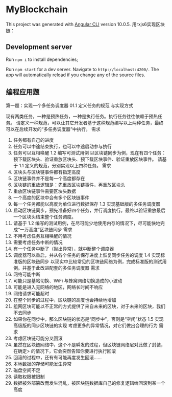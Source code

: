 # MyBlockchain

This project was generated with [Angular CLI](https://github.com/angular/angular-cli) version 10.0.5.
用rxjs6实现区块链：


## Development server

Run `npm i` to install dependencies;

Run `npm start` for a dev server. Navigate to `http://localhost:4200/`. The app will automatically reload if you change any of the source files.

## 编程应用题
第一题：实现一个多任务调度器
01.1 定义任务的规范
与实现方式

现有两类任务，一种是预热任务，一种是执行任务。执行任务往往依赖于预热任务。
请定义一种规范，可以让其它开发者基于这种规范编写以上两种任务，最终可以在后续开发的“多任务调度器”中执行。
需求
1. 任务都有自己的进度
1. 任务可以中途结束执行，也可以中途启动参与执行
2. 任务可以互相唤醒
1.2 编写可测试用例
以区块链同步为例，现在有四个任务：预下载区块头、验证重放区块头、预下载区块事件、验证重放区块事件。
请基于 1.1 定义的规范，分别实现以上四种任务。
需求
1. 区块头与区块链事件都有指定高度
1. 区块链事件并不是每一个高度都存在
2. 区块链的重放逻辑是：先重放区块链事件，再重放区块头
3. 重放区块链事件需要区块头数据
4. 一个高度的区块中会有多个区块链事件
5. 每一个任务都能以高度为单位进行数据保存
1.3 实现基础版的多任务调度器 
1. 启动区块链同步，预先准备好四个任务，并行调度执行。最终以验证重放最后一个区块头结束整个任务调度。
2. 请基于 1.2 编写的测试用例，在尽可能少地使用内存的情况下，尽可能快地完成“一万高度”区块链同步
需求
1. 不用考虑任务互相唤醒的情况
1. 需要考虑任务中断的情况
  1. 有一个任务中断了（抛出异常），就中断整个调度器
  2. 调度器可以重启，并从各个任务的保存进度上恢复同步任务的调度
1.4 实现标准版的区块链同步
以现实中比较常见的区块链网络为例，完成标准版的测试用例。并基于此改进配套的多任务调度器
需求
1. 网络可能中断
  1. 可能只是基站切换、WiFi 与蜂窝网络切换造成的小波动
  2. 可能是进入无网络的地区，网络长时间不响应
1. 网络请求可能超时
2. 在整个同步的过程中，区块链的高度也会持续地增加
3. 组网区块可能以不正常的方式提供了来自未来的区块，对于未来的区块，我们不去同步
4. 如果你在同步中，那么区块链的状态是“同步中”，否则是“空闲”状态
1.5 实现高级版的同步区块链的实现
考虑更多的异常情况，对它们做出合理的行为
需求
1. 考虑区块链可能分叉回滚
  1. 虽然在区块链网络中，这个不是瞬发的过程，但区块链网络层对此做了封装，在确定> 的情况下，它会突然告知你要进行执行回滚
  2. 回滚的过程中，还有有可能再度发生回滚……
1. 本地数据的存储可能发生异常
  1. 磁盘空间不足
  2. 读取权限被限制
  3. 数据被外部篡改而发生混乱，被区块链数据库自己的修复逻辑给回滚到某一个高度


